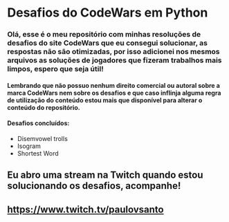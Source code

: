 # Desafios do CodeWars em Python

### Olá, esse é o meu repositório com minhas resoluções de desafios do site CodeWars que eu consegui solucionar, as respostas não são otimizadas, por isso adicionei nos mesmos arquivos as soluções de jogadores que fizeram trabalhos mais limpos, espero que seja útil!

#### Lembrando que não possuo nenhum direito comercial ou autoral sobre a marca CodeWars nem sobre os desafios e que caso inflinja alguma regra de utilização do conteúdo estou mais que disponível para alterar o conteúdo do repositório.

#### Desafios concluídos:

- Disemvowel trolls
- Isogram
- Shortest Word
## Eu abro uma stream na Twitch quando estou solucionando os desafios, acompanhe!
##										https://www.twitch.tv/paulovsanto



